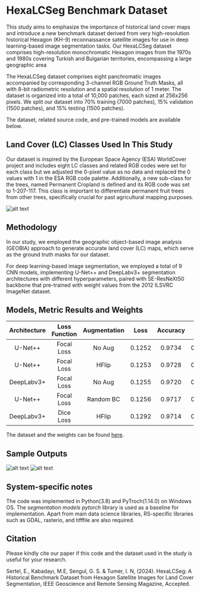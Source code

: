 # HexaLCSeg Benchmark Dataset

This study aims to emphasize the importance of historical land cover maps and introduce a new benchmark dataset derived from very high-resolution historical Hexagon (KH-9) reconnaissance satellite images for use in deep learning-based image segmentation tasks. Our HexaLCSeg dataset comprises high-resolution monochromatic Hexagon images from the 1970s and 1980s covering Turkish and Bulgarian territories, encompassing a large geographic area

The HexaLCSeg dataset comprises eight panchromatic images accompanied by corresponding 3-channel RGB Ground Truth Masks, all with 8-bit radiometric resolution and a spatial resolution of 1 meter. The dataset is organized into a total of 10,000 patches, each sized at 256x256 pixels. 
We split our dataset into 70% training (7000 patches), 15% validation (1500 patches), and 15% testing (1500 patches). 

The dataset, related source code, and pre-trained models are available below.

Land Cover (LC) Classes Used In This Study
----------------------

Our dataset is inspired by the European Space Agency (ESA) WorldCover project and includes eight LC classes and related RGB codes were set for each class but we adjusted the 0-pixel value as no data and replaced the 0 values with 1 in the ESA RGB code palette.
Additionally, a new sub-class for the trees, named Permanent Cropland is defined and its RGB code was set to 1-207-117. This class is important to differentiate permanent fruit trees from other trees, specifically crucial for past agricultural mapping purposes.

![alt text](LULCclasses.jpg)

Methodology
---------------------
In our study, we employed the geographic object-based image analysis (GEOBIA) approach to generate accurate land cover (LC) maps, which serve as the ground truth masks for our dataset. 

For deep learning-based image segmentation, we employed a total of 9 CNN models, implementing U-Net++ and DeepLabv3+ segmentation architectures with different hyperparameters, paired with SE-ResNeXt50 backbone that pre-trained with weight values from the 2012 ILSVRC ImageNet dataset.


Models, Metric Results and Weights
---------------------

| Architecture | Loss Function | Augmentation | Loss   | Accuracy | IoU    | F-1 Score | Precision | Recall  | Weights                               |
|:------------:|:-------------:|:------------:|:------:|:--------:|:------:|:---------:|:---------:|:-------:|:-------------------------------------:|
|   U-Net++    |  Focal Loss   |    No Aug    | 0.1252 |  0.9734  | 0.8052 |   0.8804  |   0.8805  | 0.8803  | [download](https://drive.google.com)   |
|   U-Net++    |  Focal Loss   |    HFlip     | 0.1253 |  0.9728  | 0.8008 |   0.8776  |   0.8778  | 0.8774  | [download](https://drive.google.com)   |
| DeepLabv3+   |  Focal Loss   |    No Aug    | 0.1255 |  0.9720  | 0.7959 |   0.8739  |   0.8744  | 0.8734  | [download](https://drive.google.com)   |
|   U-Net++    |  Focal Loss   |  Random BC   | 0.1256 |  0.9717  | 0.7938 |   0.8725  |   0.8727  | 0.8723  | [download](https://drive.google.com)   |
| DeepLabv3+   |   Dice Loss   |    HFlip     | 0.1292 |  0.9714  | 0.7928 |   0.8714  |   0.8717  | 0.8711  | [download](https://drive.google.com)   |

The dataset and the weights can be found [here](https://drive.google.com).

Sample Outputs
---------------------
![alt text](outputs_0.png)
![alt text](outputs_1.png)




System-specific notes
---------------------
The code was implemented in Python(3.8) and PyTroch(1.14.0) on Windows OS. The *segmentation models pytorch* library is used as a baseline for implementation. Apart from main data science libraries, RS-specific libraries such as GDAL, rasterio, and tifffile are also required.


Citation
---------------------
Please kindly cite our paper if this code and the dataset used in the study is useful for your research.

Sertel, E., Kabadayı, M.E, Sengul, G. S. & Tumer, I. N, (2024). HexaLCSeg: A Historical Benchmark Dataset from Hexagon Satellite Images for Land Cover Segmentation, IEEE Geoscience and Remote Sensing Magazine, Accepted.



